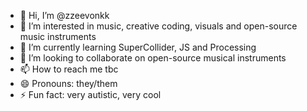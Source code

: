 - 👋 Hi, I’m @zzeevonkk
- 👀 I’m interested in music, creative coding, visuals and open-source music instruments
- 🌱 I’m currently learning SuperCollider, JS and Processing
- 💞️ I’m looking to collaborate on open-source musical instruments
- 📫 How to reach me tbc
- 😄 Pronouns: they/them
- ⚡ Fun fact: very autistic, very cool

<!---
zzeevonkk/zzeevonkk is a ✨ special ✨ repository because its `README.md` (this file) appears on your GitHub profile.
You can click the Preview link to take a look at your changes.
--->
